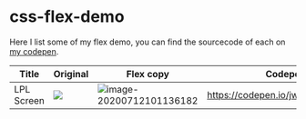 # css-flex-demo

Here I list some of my flex demo, you can find the sourcecode of each on [my codepen](https://codepen.io/jwenjian).


| Title      | Original                                               | Flex copy                                                    | Codepen link                            |
| ---------- | ------------------------------------------------------ | ------------------------------------------------------------ | --------------------------------------- |
| LPL Screen | ![](https://i.loli.net/2020/07/12/HlUqGrv7mXoKPf4.png) | ![image-20200712101136182](https://i.loli.net/2020/07/12/YdSsLADIna6wXpN.png) | https://codepen.io/jwenjian/pen/BajVJZK |


